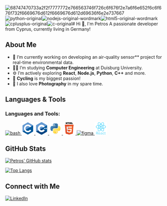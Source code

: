 ![68747470733a2f2f7777772e766563746f726c6f676f2e7a6f6e652f6c6f676f732f6669676d612f6669676d612d69636f6e2e737667](https://github.com/user-attachments/assets/b61cc935-fe4d-48e0-b75e-8ffed41a52df)![python-original](https://github.com/user-attachments/assets/edb8d8ab-1a38-4420-b390-70810ac2cfa6)![nodejs-original-wordmark](https://github.com/user-attachments/assets/bc1abfdb-2cbc-489f-8757-aab0fece743e)![html5-original-wordmark](https://github.com/user-attachments/assets/73b8f92a-7f6b-45db-8b08-09b1b6357d33)![cplusplus-original](https://github.com/user-attachments/assets/c4e2b4ef-e066-4283-88c4-7ee4e8e2667c)![c-original](https://github.com/user-attachments/assets/345503b9-25b8-4af7-9c4f-b7bbbc7ce4f8)# Hi 👋, I'm Petros
A passionate developer from Cyprus, currently living in Germany!


## About Me
- 🌱 I’m currently working on developing an air-quality sensor** project for real-time environmental data.
- 👨‍💻 I’m studying **Computer Engineering** at Duisburg University.
- ⚙️ I’m actively exploring **React**, **Node.js**, **Python**, **C++** and more.
- 🚴 **Cycling** is my biggest passion!
- 📸 I also love **Photography** in my spare time.

## Languages & Tools
<h3 align="left">Languages and Tools:</h3>
<p <p align="left">
  <a href="https://www.gnu.org/software/bash/" target="_blank" rel="noreferrer">
    <img src="https://www.vectorlogo.zone/logos/gnu_bash/gnu_bash-icon.svg" alt="bash" width="40" height="40"/>
  </a>
  <a href="https://www.cprogramming.com/" target="_blank" rel="noreferrer">
    <img src="https://raw.githubusercontent.com/devicons/devicon/master/icons/c/c-original.svg" alt="c" width="40" height="40"/>
  </a>
  <a href="https://www.w3schools.com/cpp/" target="_blank" rel="noreferrer">
    <img src="https://raw.githubusercontent.com/devicons/devicon/master/icons/cplusplus/cplusplus-original.svg" alt="cplusplus" width="40" height="40"/>
  </a>
  <a href="https://www.python.org" target="_blank" rel="noreferrer">
    <img src="https://raw.githubusercontent.com/devicons/devicon/master/icons/python/python-original.svg" alt="python" width="40" height="40"/>
  </a>
  <a href="https://www.w3.org/html/" target="_blank" rel="noreferrer">
    <img src="https://raw.githubusercontent.com/devicons/devicon/master/icons/html5/html5-original-wordmark.svg" alt="html5" width="40" height="40"/>
  </a>
  <a href="https://www.figma.com/" target="_blank" rel="noreferrer">
    <img src="https://www.vectorlogo.zone/logos/figma/figma-icon.svg" alt="figma" width="40" height="40"/>
  </a>
  <a href="https://reactjs.org/" target="_blank" rel="noreferrer">
    <img src="https://raw.githubusercontent.com/devicons/devicon/master/icons/react/react-original-wordmark.svg" alt="react" width="40" height="40"/>
  </a>
</p> </p>

## GitHub Stats
<!-- Example GitHub Stats Card (you can adjust the username) -->
[![Petros' GitHub stats](https://github-readme-stats.vercel.app/api?username=YourUsername&show_icons=true&theme=radical)](https://github.com/anuraghazra/github-readme-stats)

<!-- Example Top Languages Card (you can adjust the username) -->
[![Top Langs](https://github-readme-stats.vercel.app/api/top-langs/?username=YourUsername&layout=compact&theme=radical)](https://github.com/anuraghazra/github-readme-stats)

## Connect with Me
[![LinkedIn]([https://img.shields.io/badge/-LinkedIn-0077B5?style=flat-square&logo=linkedin)](https://www.linkedin.com/](https://www.linkedin.com/in/petros-xenofontos))
